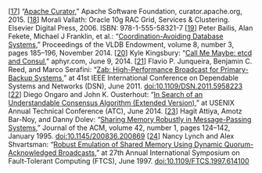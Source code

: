[[17](ch09.html#ApacheCurator-marker)] “[Apache
Curator](http://curator.apache.org/),” Apache Software Foundation, curator.apache.org, 2015. [[18](ch09.html#Vallath2006ut-marker)] Morali Vallath:
Oracle 10g RAC Grid, Services & Clustering. Elsevier Digital Press, 2006.
ISBN: 978-1-555-58321-7 [[19](ch09.html#Bailis2014th_ch9-marker)] Peter Bailis, Alan Fekete, Michael J Franklin, et al.:
“[Coordination-Avoiding Database Systems](http://arxiv.org/pdf/1402.2237.pdf),”
Proceedings of the VLDB Endowment, volume 8, number 3, pages 185–196, November 2014. [[20](ch09.html#Kingsbury2014vc-marker)] Kyle Kingsbury:
“[Call Me Maybe: etcd and
Consul](https://aphyr.com/posts/316-call-me-maybe-etcd-and-consul),” aphyr.com, June 9, 2014. [[21](ch09.html#Junqueira2011jc-marker)] Flavio P. Junqueira, Benjamin C. Reed, and Marco Serafini:
“[Zab: High-Performance Broadcast for
Primary-Backup Systems](https://pdfs.semanticscholar.org/b02c/6b00bd5dbdbd951fddb00b906c82fa80f0b3.pdf),” at 41st IEEE International Conference on Dependable
Systems and Networks (DSN), June 2011.
[doi:10.1109/DSN.2011.5958223](http://dx.doi.org/10.1109/DSN.2011.5958223) [[22](ch09.html#Ongaro2014wq-marker)] Diego Ongaro and John K. Ousterhout:
“[In Search of an Understandable Consensus
Algorithm (Extended Version)](http://ramcloud.stanford.edu/raft.pdf),” at USENIX Annual Technical Conference
(ATC), June 2014. [[23](ch09.html#Attiya1995bm-marker)] Hagit Attiya, Amotz Bar-Noy, and Danny Dolev:
“[Sharing Memory Robustly in
Message-Passing Systems](http://www.cse.huji.ac.il/course/2004/dist/p124-attiya.pdf),” Journal of the ACM, volume 42, number 1, pages 124–142, January 1995.
[doi:10.1145/200836.200869](http://dx.doi.org/10.1145/200836.200869) [[24](ch09.html#Lynch1997gr-marker)] Nancy Lynch and Alex Shvartsman:
“[Robust Emulation of Shared Memory
Using Dynamic Quorum-Acknowledged Broadcasts](http://groups.csail.mit.edu/tds/papers/Lynch/FTCS97.pdf),” at 27th Annual International Symposium on
Fault-Tolerant Computing (FTCS), June 1997.
[doi:10.1109/FTCS.1997.614100](http://dx.doi.org/10.1109/FTCS.1997.614100)